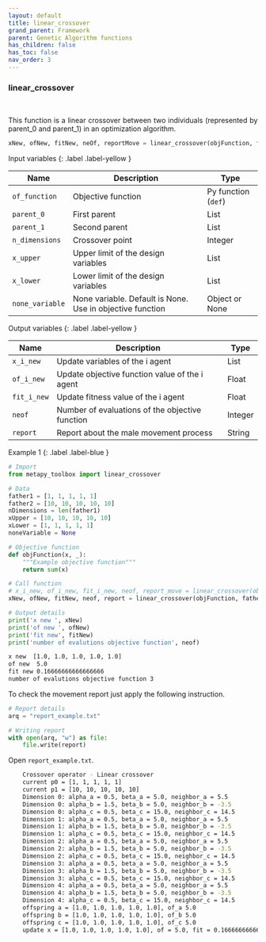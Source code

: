 ```yaml
---
layout: default
title: linear_crossover
grand_parent: Framework
parent: Genetic Algorithm functions
has_children: false
has_toc: false
nav_order: 3
---
```


<!--Don't delete ths script-->
<script src = "https://polyfill.io/v3/polyfill.min.js?features=es6"></script>
<script id = "MathJax-script" async src="https://cdn.jsdelivr.net/npm/mathjax@3/es5/tex-mml-chtml.js"></script>
<!--Don't delete ths script-->

<h3>linear_crossover</h3>
<br>

<p align = "justify">
    This function is a linear crossover between two individuals (represented by parent_0 and parent_1) in an optimization algorithm.
</p>

```python
xNew, ofNew, fitNew, neOf, reportMove = linear_crossover(objFunction, father1, father2, n_dimensions, xUpper, xLower, noneVariable)
```

Input variables
{: .label .label-yellow }

<table style = "width:100%">
   <thead>
     <tr>
       <th>Name</th>
       <th>Description</th>
       <th>Type</th>
     </tr>
   </thead>
    <tr>
       <td><code>of_function</code></td>
       <td>Objective function</td>
       <td>Py function (<code>def</code>)</td>
   </tr>
   <tr>
       <td><code>parent_0</code></td>
       <td>First parent</td>
       <td>List</td>
   </tr>
   <tr>
       <td><code>parent_1</code></td>
       <td>Second parent</td>
       <td>List</td>
   </tr>  
   <tr>
       <td><code>n_dimensions</code></td>
       <td>Crossover point</td>
       <td>Integer</td>
   </tr>   
   <tr>
       <td><code>x_upper</code></td>
       <td>Upper limit of the design variables</td>
       <td>List</td>
   </tr>
   <tr>
       <td><code>x_lower</code></td>
       <td>Lower limit of the design variables</td>
       <td>List</td>
   </tr>
   <tr>
       <td><code>none_variable</code></td>
       <td>None variable. Default is None. Use in objective function</td>
       <td>Object or None</td>
   </tr>
</table>

Output variables
{: .label .label-yellow }

<table style = "width:100%">
   <thead>
     <tr>
       <th>Name</th>
       <th>Description</th>
       <th>Type</th>
     </tr>
   </thead>
   <tr>
       <td><code>x_i_new</code></td>
       <td>Update variables of the i agent</td>
       <td>List</td>
   </tr>
   <tr>
       <td><code>of_i_new</code></td>
       <td>Update objective function value of the i agent</td>
       <td>Float</td>
   </tr>
   <tr>
       <td><code>fit_i_new</code></td>
       <td>Update fitness value of the i agent</td>
       <td>Float</td>
   </tr>
   <tr>
       <td><code>neof</code></td>
       <td>Number of evaluations of the objective function</td>
       <td>Integer</td>
   </tr>
   <tr>
       <td><code>report</code></td>
       <td>Report about the male movement process</td>
       <td>String</td>
   </tr>
</table>

Example 1
{: .label .label-blue }

<p align = "justify">
 <i>
 </i>
</p>

```python
# Import
from metapy_toolbox import linear_crossover

# Data
father1 = [1, 1, 1, 1, 1]
father2 = [10, 10, 10, 10, 10]
nDimensions = len(father1)
xUpper = [10, 10, 10, 10, 10]
xLower = [1, 1, 1, 1, 1]
noneVariable = None

# Objective function
def objFunction(x, _):
    """Example objective function"""
    return sum(x)

# Call function
# x_i_new, of_i_new, fit_i_new, neof, report_move = linear_crossover(obj_function, father_1, father_2, n_dimensions, x_upper, x_lower, none_variable)
xNew, ofNew, fitNew, neof, report = linear_crossover(objFunction, father1, father2, nDimensions, xUpper, xLower, noneVariable)

# Output details
print('x new ', xNew)
print('of new ', ofNew)
print('fit new', fitNew)
print('number of evalutions objective function', neof)
```

```bash
x new  [1.0, 1.0, 1.0, 1.0, 1.0]
of new  5.0
fit new 0.16666666666666666
number of evalutions objective function 3
```

<p align = "justify">
  To check the movement report just apply the following instruction.
</p>

```python
# Report details
arq = "report_example.txt"

# Writing report
with open(arq, "w") as file:
    file.write(report)
```

<p align = "justify">
  Open <code>report_example.txt</code>. 
</p>

```bash
    Crossover operator - Linear crossover
    current p0 = [1, 1, 1, 1, 1]
    current p1 = [10, 10, 10, 10, 10]
    Dimension 0: alpha_a = 0.5, beta_a = 5.0, neighbor_a = 5.5
    Dimension 0: alpha_b = 1.5, beta_b = 5.0, neighbor_b = -3.5
    Dimension 0: alpha_c = 0.5, beta_c = 15.0, neighbor_c = 14.5
    Dimension 1: alpha_a = 0.5, beta_a = 5.0, neighbor_a = 5.5
    Dimension 1: alpha_b = 1.5, beta_b = 5.0, neighbor_b = -3.5
    Dimension 1: alpha_c = 0.5, beta_c = 15.0, neighbor_c = 14.5
    Dimension 2: alpha_a = 0.5, beta_a = 5.0, neighbor_a = 5.5
    Dimension 2: alpha_b = 1.5, beta_b = 5.0, neighbor_b = -3.5
    Dimension 2: alpha_c = 0.5, beta_c = 15.0, neighbor_c = 14.5
    Dimension 3: alpha_a = 0.5, beta_a = 5.0, neighbor_a = 5.5
    Dimension 3: alpha_b = 1.5, beta_b = 5.0, neighbor_b = -3.5
    Dimension 3: alpha_c = 0.5, beta_c = 15.0, neighbor_c = 14.5
    Dimension 4: alpha_a = 0.5, beta_a = 5.0, neighbor_a = 5.5
    Dimension 4: alpha_b = 1.5, beta_b = 5.0, neighbor_b = -3.5
    Dimension 4: alpha_c = 0.5, beta_c = 15.0, neighbor_c = 14.5
    offspring a = [1.0, 1.0, 1.0, 1.0, 1.0], of_a 5.0
    offspring b = [1.0, 1.0, 1.0, 1.0, 1.0], of_b 5.0
    offspring c = [1.0, 1.0, 1.0, 1.0, 1.0], of_c 5.0
    update x = [1.0, 1.0, 1.0, 1.0, 1.0], of = 5.0, fit = 0.16666666666666666
```
